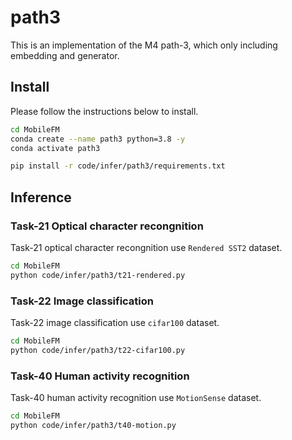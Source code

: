 # path3
This is an implementation of the M4 path-3, which only including embedding and generator.

## Install
Please follow the instructions below to install.

```bash
cd MobileFM
conda create --name path3 python=3.8 -y
conda activate path3

pip install -r code/infer/path3/requirements.txt
```

## Inference
### Task-21 Optical character recongnition
Task-21 optical character recongnition use `Rendered SST2` dataset.
```bash
cd MobileFM
python code/infer/path3/t21-rendered.py
```

### Task-22 Image classification
Task-22 image classification use `cifar100` dataset.
```bash
cd MobileFM
python code/infer/path3/t22-cifar100.py
```

### Task-40 Human activity recognition
Task-40 human activity recognition use `MotionSense` dataset.
```bash
cd MobileFM
python code/infer/path3/t40-motion.py
```
